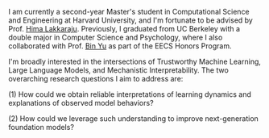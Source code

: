 I am currently a second-year Master's student in Computational Science and Engineering at Harvard University, and I'm fortunate to be advised by Prof. [Hima Lakkaraju](https://himalakkaraju.github.io). Previously, I graduated from UC Berkeley with a double major in Computer Science and Psychology, where I also collaborated with Prof. [Bin Yu](https://binyu.stat.berkeley.edu/) as part of the EECS Honors Program. 


I'm broadly interested in the intersections of Trustworthy Machine Learning, Large Language Models, and Mechanistic Interpretability. The two overarching research questions I aim to address are:

(1) How could we obtain reliable interpretations of learning dynamics and explanations of observed model behaviors?

(2) How could we leverage such understanding to improve next-generation foundation models?

